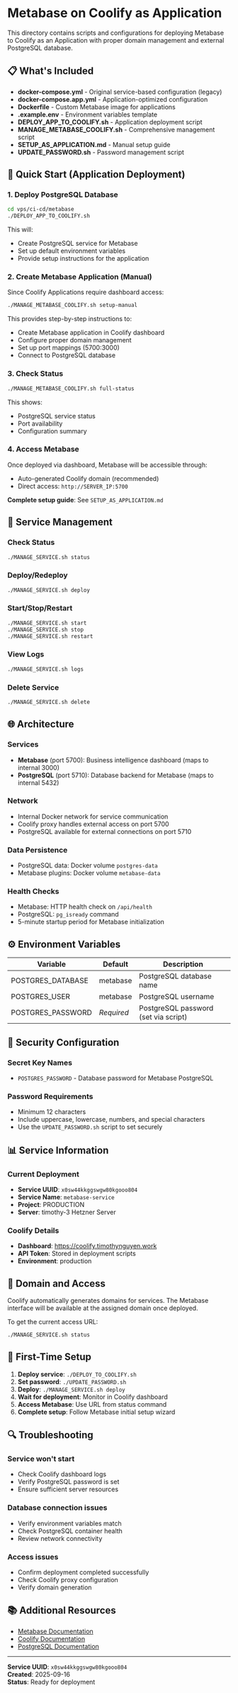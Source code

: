 # Metabase on Coolify as Application

This directory contains scripts and configurations for deploying Metabase to Coolify as an Application with proper domain management and external PostgreSQL database.

## 📋 What's Included

- **docker-compose.yml** - Original service-based configuration (legacy)
- **docker-compose.app.yml** - Application-optimized configuration  
- **Dockerfile** - Custom Metabase image for applications
- **.example.env** - Environment variables template
- **DEPLOY_APP_TO_COOLIFY.sh** - Application deployment script
- **MANAGE_METABASE_COOLIFY.sh** - Comprehensive management script
- **SETUP_AS_APPLICATION.md** - Manual setup guide
- **UPDATE_PASSWORD.sh** - Password management script

## 🚀 Quick Start (Application Deployment)

### 1. Deploy PostgreSQL Database

```bash
cd vps/ci-cd/metabase
./DEPLOY_APP_TO_COOLIFY.sh
```

This will:
- Create PostgreSQL service for Metabase
- Set up default environment variables
- Provide setup instructions for the application

### 2. Create Metabase Application (Manual)

Since Coolify Applications require dashboard access:

```bash
./MANAGE_METABASE_COOLIFY.sh setup-manual
```

This provides step-by-step instructions to:
- Create Metabase application in Coolify dashboard
- Configure proper domain management
- Set up port mappings (5700:3000)
- Connect to PostgreSQL database

### 3. Check Status

```bash
./MANAGE_METABASE_COOLIFY.sh full-status
```

This shows:
- PostgreSQL service status
- Port availability
- Configuration summary

### 4. Access Metabase

Once deployed via dashboard, Metabase will be accessible through:
- Auto-generated Coolify domain (recommended)
- Direct access: `http://SERVER_IP:5700`

**Complete setup guide**: See `SETUP_AS_APPLICATION.md`

## 🔧 Service Management

### Check Status
```bash
./MANAGE_SERVICE.sh status
```

### Deploy/Redeploy
```bash
./MANAGE_SERVICE.sh deploy
```

### Start/Stop/Restart
```bash
./MANAGE_SERVICE.sh start
./MANAGE_SERVICE.sh stop
./MANAGE_SERVICE.sh restart
```

### View Logs
```bash
./MANAGE_SERVICE.sh logs
```

### Delete Service
```bash
./MANAGE_SERVICE.sh delete
```

## 🌐 Architecture

### Services
- **Metabase** (port 5700): Business intelligence dashboard (maps to internal 3000)
- **PostgreSQL** (port 5710): Database backend for Metabase (maps to internal 5432)

### Network
- Internal Docker network for service communication
- Coolify proxy handles external access on port 5700
- PostgreSQL available for external connections on port 5710

### Data Persistence
- PostgreSQL data: Docker volume `postgres-data`
- Metabase plugins: Docker volume `metabase-data`

### Health Checks
- Metabase: HTTP health check on `/api/health`
- PostgreSQL: `pg_isready` command
- 5-minute startup period for Metabase initialization

## ⚙️ Environment Variables

| Variable | Default | Description |
|----------|---------|-------------|
| POSTGRES_DATABASE | metabase | PostgreSQL database name |
| POSTGRES_USER | metabase | PostgreSQL username |
| POSTGRES_PASSWORD | *Required* | PostgreSQL password (set via script) |

## 🔑 Security Configuration

### Secret Key Names
- `POSTGRES_PASSWORD` - Database password for Metabase PostgreSQL

### Password Requirements
- Minimum 12 characters
- Include uppercase, lowercase, numbers, and special characters
- Use the `UPDATE_PASSWORD.sh` script to set securely

## 📊 Service Information

### Current Deployment
- **Service UUID**: `x0sw44kkggswgw80kgooo804`
- **Service Name**: `metabase-service`
- **Project**: PRODUCTION
- **Server**: timothy-3 Hetzner Server

### Coolify Details
- **Dashboard**: https://coolify.timothynguyen.work
- **API Token**: Stored in deployment scripts
- **Environment**: production

## 🔄 Domain and Access

Coolify automatically generates domains for services. The Metabase interface will be available at the assigned domain once deployed.

To get the current access URL:
```bash
./MANAGE_SERVICE.sh status
```

## 🎯 First-Time Setup

1. **Deploy service**: `./DEPLOY_TO_COOLIFY.sh`
2. **Set password**: `./UPDATE_PASSWORD.sh`
3. **Deploy**: `./MANAGE_SERVICE.sh deploy`
4. **Wait for deployment**: Monitor in Coolify dashboard
5. **Access Metabase**: Use URL from status command
6. **Complete setup**: Follow Metabase initial setup wizard

## 🔍 Troubleshooting

### Service won't start
- Check Coolify dashboard logs
- Verify PostgreSQL password is set
- Ensure sufficient server resources

### Database connection issues
- Verify environment variables match
- Check PostgreSQL container health
- Review network connectivity

### Access issues
- Confirm deployment completed successfully
- Check Coolify proxy configuration
- Verify domain generation

## 📚 Additional Resources

- [Metabase Documentation](https://www.metabase.com/docs/)
- [Coolify Documentation](https://coolify.io/docs)
- [PostgreSQL Documentation](https://www.postgresql.org/docs/)

---

**Service UUID**: `x0sw44kkggswgw80kgooo804`  
**Created**: 2025-09-16  
**Status**: Ready for deployment